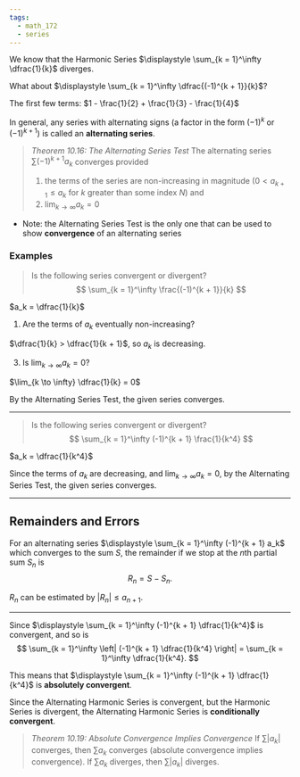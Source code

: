 ```yaml
---
tags:
  - math_172
  - series
---
```


We know that the Harmonic Series $\displaystyle \sum_{k = 1}^\infty \dfrac{1}{k}$ diverges.

What about $\displaystyle \sum_{k = 1}^\infty \dfrac{(-1)^{k + 1}}{k}$?

The first few terms: $1 - \frac{1}{2} + \frac{1}{3} - \frac{1}{4}$

In general, any series with alternating signs (a factor in the form $(-1)^k$ or $(-1)^{k + 1}$) is called an **alternating series**.

> *Theorem 10.16: The Alternating Series Test*
> The alternating series $\sum (-1)^{k + 1} a_k$ converges provided
> 1. the terms of the series are non-increasing in magnitude ($0 < a_{k + 1} \leq a_k$ for $k$ greater than some index $N$) and
> 2. $\lim_{k \to \infty} a_k = 0$

- Note: the Alternating Series Test is the only one that can be used to show **convergence** of an alternating series

### Examples

> Is the following series convergent or divergent?
> $$ \sum_{k = 1}^\infty \frac{(-1)^{k + 1}}{k} $$

$a_k = \dfrac{1}{k}$

1. Are the terms of $a_k$ eventually non-increasing?

$\dfrac{1}{k} > \dfrac{1}{k + 1}$, so $a_k$ is decreasing.

3. Is $\lim_{k \to \infty} a_k = 0$?

$\lim_{k \to \infty} \dfrac{1}{k} = 0$

By the Alternating Series Test, the given series converges.

---

> Is the following series convergent or divergent?
> $$ \sum_{k = 1}^\infty (-1)^{k + 1} \frac{1}{k^4} $$

$a_k = \dfrac{1}{k^4}$

Since the terms of $a_k$ are decreasing, and $\lim_{k \to \infty} a_k = 0$, by the Alternating Series Test, the given series converges.

---

## Remainders and Errors

For an alternating series $\displaystyle \sum_{k = 1}^\infty (-1)^{k + 1} a_k$ which converges to the sum $S$, the remainder if we stop at the $n$th partial sum $S_n$ is
$$ R_n = S - S_n. $$

$R_n$ can be estimated by $|R_n| \leq a_{n + 1}$.

---

Since $\displaystyle \sum_{k = 1}^\infty (-1)^{k + 1} \dfrac{1}{k^4}$ is convergent, and so is
$$ \sum_{k = 1}^\infty \left| (-1)^{k + 1} \dfrac{1}{k^4} \right| = \sum_{k = 1}^\infty \dfrac{1}{k^4}. $$

This means that $\displaystyle \sum_{k = 1}^\infty (-1)^{k + 1} \dfrac{1}{k^4}$ is **absolutely convergent**.

Since the Alternating Harmonic Series is convergent, but the Harmonic Series is divergent, the Alternating Harmonic Series is **conditionally convergent**.

> *Theorem 10.19: Absolute Convergence Implies Convergence*
> If $\sum |a_k|$ converges, then $\sum a_k$ converges (absolute convergence implies convergence). If $\sum a_k$ diverges, then $\sum |a_k|$ diverges.